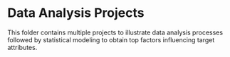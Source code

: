# Data Analysis Projects

This folder contains multiple projects to illustrate data analysis processes followed by statistical modeling to obtain top factors influencing target attributes.
